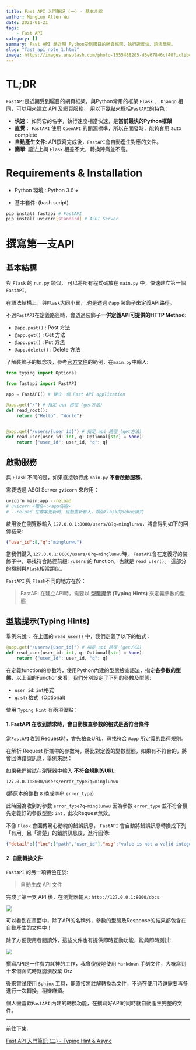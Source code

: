 ```yaml
---
title: Fast API 入門筆記 (一) - 基本介紹
author: MingLun Allen Wu
date: 2021-01-21
tags: 
    - Fast API
category: []
summary: Fast API 是近期 Python受到矚目的網頁框架，執行速度快、語法簡單。
slug: "fast_api_note_1.html"
image: https://images.unsplash.com/photo-1555488205-d5e67846cf40?ixlib=rb-4.0.3&ixid=M3wxMjA3fDB8MHxzZWFyY2h8MTZ8fGxpZ2h0fGVufDB8MHwwfHx8MA%3D%3D&auto=format&fit=crop&w=900&q=60
---
```


# TL;DR
`FastAPI`是近期受到矚目的網頁框架，與Python常用的框架 `Flask` 、 `Django` 相同，可以用來建立 API 及網頁服務， 用以下幾點來概括`FastAPI`的特色： 

+ **快速**： 如同它的名字，執行速度相當快速，是**當前最快的Python框架**
+ **直覺**： `FastAPI` 使用 `OpenAPI` 的開源標準，所以在開發時，能夠套用 auto complete
+ **自動產生文件**: API撰寫完成後，`FastAPI`會自動產生對應的文件。
+ **簡單**: 語法上與 `Flask` 相差不大，轉換陣痛並不高。

# Requirements & Installation

+ Python 環境 : Python 3.6 + 

+ 基本套件:
 (bash script) 

```bash
pip install fastapi # FastAPI
pip install uvicorn[standard] # ASGI Server
```
        
# 撰寫第一支API

## 基本結構

與 `Flask` 的 `run.py` 類似， 可以將所有程式碼放在 `main.py` 中，快速建立第一個 `FastAPI`。

在語法結構上，與`Flask`大同小異，,也是透過 `@app` 裝飾子來定義API路徑。

不過`FastAPI`在定義路徑時，會透過裝飾子**一併定義API可提供的HTTP Method**:

- `@app.post()` : Post 方法
- `@app.get()` : Get 方法
- `@app.put()` : Put 方法
- `@app.delete()` : Delete 方法

了解裝飾子的概念後，參考[官方文件](https://fastapi.tiangolo.com/#example)的範例，在`main.py`中輸入:

```python
from typing import Optional

from fastapi import FastAPI

app = FastAPI() # 建立一個 Fast API application

@app.get("/") # 指定 api 路徑 (get方法)
def read_root():
    return {"Hello": "World"}


@app.get("/users/{user_id}") # 指定 api 路徑 (get方法)
def read_user(user_id: int, q: Optional[str] = None):
    return {"user_id": user_id, "q": q}
```
    
## 啟動服務

與 `Flask` 不同的是，如果直接執行此 `main.py`  **不會啟動服務**。

需要透過 ASGI Server `gvicorn` 來啟用：

```bash
uvicorn main:app --reload
# uvicorn <檔名>:<app名稱>
# --reload 在專案更新時，自動重新載入，類似Flask的debug模式
```
    

啟用後在瀏覽器輸入 `127.0.0.1:8000/users/8?q=minglunwu`，將會得到如下的回傳結果: 

```json
{"user_id":8,"q":"minglunwu"}
``` 

當我們鍵入 `127.0.0.1:8000/users/8?q=minglunwu`時， `FastAPI`會在定義好的裝飾子中，尋找符合路徑前綴: `/users` 的 function，也就是 `read_user()`。 這部分的機制與`Flask`相當類似。

`FastAPI` 與 `Flask`不同的地方在於：

> FastAPI 在建立API時，需要以 **型態提示 (Typing Hints)** 來定義參數的型態

## 型態提示(Typing Hints)

舉例來說： 在上圖的 `read_user()` 中，我們定義了以下的格式：

```python
@app.get("/users/{user_id}") # 指定 api 路徑 (get方法)
def read_user(user_id: int, q: Optional[str] = None):
    return {"user_id": user_id, "q": q}
``` 

在定義function的參數時，使用Python內建的型態檢查語法，指定**各參數的型態**，以上圖的Function來看，我們分別設定了下列的參數及型態:

+ `user_id`: `int`格式
+ `q`: `str`格式（Optional)

使用 `Typing Hint` 有兩項優點：

#### 1. FastAPI 在收到請求時，會自動檢查參數的格式是否符合條件

當`FastAPI`收到 Request時，會先檢查URL，尋找符合 `@app` 所定義的路徑規則。

在解析 Request 所攜帶的參數時，將比對定義的變數型態，如果有不符合的，將會回傳錯誤訊息，舉例來說：

如果我們嘗試在瀏覽器中輸入 **不符合規則的URL**: 

`127.0.0.1:8000/users/error_type?q=minglunwu` 

(將原本的整數 `8` 換成字串 `error_type`)

此時因為收到的參數 `error_type?q=minglunwu`  因為參數 `error_type` 並不符合預先定義好的參數型態: `int`，此次Request無效。

不像 `Flask` 會回傳驚心動魄的錯誤訊息， `FastAPI` 會自動將錯誤訊息轉換成下列「有用」且「清楚」的錯誤訊息後，進行回傳:

```json
{"detail":[{"loc":["path","user_id"],"msg":"value is not a valid integer","type":"type_error.integer"}]}
```
    
#### 2. 自動轉換文件 
`FastAPI` 的另一項特色在於:

> 自動生成 API 文件

完成了第一支 API 後，在瀏覽器輸入: `http://127.0.0.1:8000/docs`:

![](https://minglunwu.github.io/images/20210118/fast_api_doc.png)

可以看到在畫面中，除了API的名稱外，參數的型態及Response的結果都包含在自動產生的文件中！

除了方便使用者閱讀外，這些文件也有提供即時互動功能，能夠即時測試: 

![](https://minglunwu.github.io/images/20210118/fast_api_trial.png)

撰寫API是一件費力耗神的工作，我曾傻傻地使用 `Markdown` 手刻文件，大概寫到十來個函式時就崩潰放棄 Orz

後來嘗試使用 [`Sphinx`](https://www.sphinx-doc.org/en/master/) 工具，能直接將註解轉換為文件，不過在使用時還需要再多進行一次轉換，稍嫌麻煩。

個人蠻喜歡`FastAPI` 內建的轉換功能，在撰寫好API的同時就自動產生完整的文件。

--- 

前往下集: 

[Fast API 入門筆記 (二) - Typing Hint & Async](https://minglunwu.github.io/notes/2021/fast_api_note_2.html)

